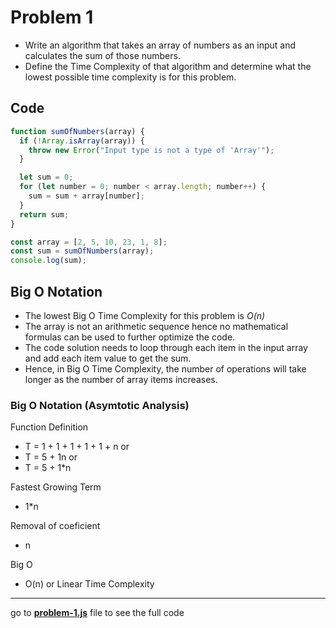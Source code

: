# Problem 1

- Write an algorithm that takes an array of numbers as an input and calculates the sum of those numbers.
- Define the Time Complexity of that algorithm and determine what the lowest possible time complexity is for this problem.

## Code

```javascript
function sumOfNumbers(array) {
  if (!Array.isArray(array)) {
    throw new Error("Input type is not a type of 'Array'");
  }

  let sum = 0;
  for (let number = 0; number < array.length; number++) {
    sum = sum + array[number];
  }
  return sum;
}

const array = [2, 5, 10, 23, 1, 8];
const sum = sumOfNumbers(array);
console.log(sum);
```

## Big O Notation

- The lowest Big O Time Complexity for this problem is _O(n)_
- The array is not an arithmetic sequence hence no mathematical formulas can be used to further optimize the code.
- The code solution needs to loop through each item in the input array and add each item value to get the sum.
- Hence, in Big O Time Complexity, the number of operations will take longer as the number of array items increases.

### Big O Notation (Asymtotic Analysis)

Function Definition

- T = 1 + 1 + 1 + 1 + 1 + n or
- T = 5 + 1n or
- T = 5 + 1\*n

Fastest Growing Term

- 1\*n

Removal of coeficient

- n

Big O

- O(n) or Linear Time Complexity

---

go to **[problem-1.js](https://github.com/Luderio/javascript-algorithms/blob/main/problem-1/problem-1.js)** file to see the full code
